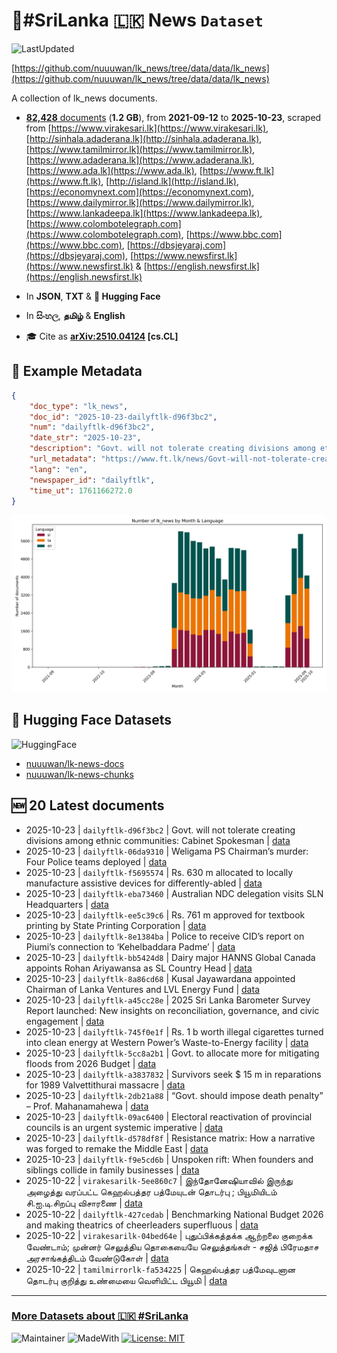# 📄#SriLanka 🇱🇰 News `Dataset`

![LastUpdated](https://img.shields.io/badge/last_updated-2025--10--23_03:45:44-green)

[https://github.com/nuuuwan/lk_news/tree/data/data/lk_news](https://github.com/nuuuwan/lk_news/tree/data/data/lk_news)

A collection of lk_news documents.

- [**82,428** documents](https://github.com/nuuuwan/lk_news/tree/data/data/lk_news) (**1.2 GB**), from **2021-09-12** to **2025-10-23**, scraped from [https://www.virakesari.lk](https://www.virakesari.lk), [http://sinhala.adaderana.lk](http://sinhala.adaderana.lk), [https://www.tamilmirror.lk](https://www.tamilmirror.lk), [https://www.adaderana.lk](https://www.adaderana.lk), [https://www.ada.lk](https://www.ada.lk), [https://www.ft.lk](https://www.ft.lk), [http://island.lk](http://island.lk), [https://economynext.com](https://economynext.com), [https://www.dailymirror.lk](https://www.dailymirror.lk), [https://www.lankadeepa.lk](https://www.lankadeepa.lk), [https://www.colombotelegraph.com](https://www.colombotelegraph.com), [https://www.bbc.com](https://www.bbc.com), [https://dbsjeyaraj.com](https://dbsjeyaraj.com), [https://www.newsfirst.lk](https://www.newsfirst.lk) & [https://english.newsfirst.lk](https://english.newsfirst.lk)

- In **JSON**, **TXT** & **🤗 Hugging Face**

- In **සිංහල**, **தமிழ்** & **English**

- 🎓 Cite as **[arXiv:2510.04124](https://arxiv.org/abs/2510.04124) [cs.CL]**

## 📝 Example Metadata

```json
{
    "doc_type": "lk_news",
    "doc_id": "2025-10-23-dailyftlk-d96f3bc2",
    "num": "dailyftlk-d96f3bc2",
    "date_str": "2025-10-23",
    "description": "Govt. will not tolerate creating divisions among ethnic communities: Cabinet Spokesman",
    "url_metadata": "https://www.ft.lk/news/Govt-will-not-tolerate-creating-divisions-among-ethnic-communities-Cabinet-Spokesman/56-783341",
    "lang": "en",
    "newspaper_id": "dailyftlk",
    "time_ut": 1761166272.0
}
```

![Chart](https://raw.githubusercontent.com/nuuuwan/lk_news/refs/heads/data/data/lk_news/docs_by_month_and_lang.png)

## 🤗 Hugging Face Datasets

![HuggingFace](https://img.shields.io/badge/-HuggingFace-FDEE21?style=for-the-badge&logo=HuggingFace)

- [nuuuwan/lk-news-docs](https://huggingface.co/datasets/nuuuwan/lk-news-docs)
- [nuuuwan/lk-news-chunks](https://huggingface.co/datasets/nuuuwan/lk-news-chunks)

## 🆕 20 Latest documents

- 2025-10-23 | `dailyftlk-d96f3bc2` | Govt. will not tolerate creating divisions among ethnic communities: Cabinet Spokesman | [data](https://github.com/nuuuwan/lk_news/tree/data/data/lk_news/2020s/2025/2025-10-23-dailyftlk-d96f3bc2)
- 2025-10-23 | `dailyftlk-06da9310` | Weligama PS Chairman’s murder: Four Police teams deployed | [data](https://github.com/nuuuwan/lk_news/tree/data/data/lk_news/2020s/2025/2025-10-23-dailyftlk-06da9310)
- 2025-10-23 | `dailyftlk-f5695574` | Rs. 630 m allocated to locally manufacture assistive devices for differently-abled | [data](https://github.com/nuuuwan/lk_news/tree/data/data/lk_news/2020s/2025/2025-10-23-dailyftlk-f5695574)
- 2025-10-23 | `dailyftlk-eba73460` | Australian NDC delegation visits SLN Headquarters | [data](https://github.com/nuuuwan/lk_news/tree/data/data/lk_news/2020s/2025/2025-10-23-dailyftlk-eba73460)
- 2025-10-23 | `dailyftlk-ee5c39c6` | Rs. 761 m approved for textbook printing by State Printing Corporation | [data](https://github.com/nuuuwan/lk_news/tree/data/data/lk_news/2020s/2025/2025-10-23-dailyftlk-ee5c39c6)
- 2025-10-23 | `dailyftlk-8e1384ba` | Police to receive CID’s report on Piumi’s connection to ‘Kehelbaddara Padme’ | [data](https://github.com/nuuuwan/lk_news/tree/data/data/lk_news/2020s/2025/2025-10-23-dailyftlk-8e1384ba)
- 2025-10-23 | `dailyftlk-bb5424d8` | Dairy major HANNS Global Canada appoints Rohan Ariyawansa as SL Country Head | [data](https://github.com/nuuuwan/lk_news/tree/data/data/lk_news/2020s/2025/2025-10-23-dailyftlk-bb5424d8)
- 2025-10-23 | `dailyftlk-8a86cd68` | Kusal Jayawardana appointed Chairman of Lanka Ventures and LVL Energy Fund | [data](https://github.com/nuuuwan/lk_news/tree/data/data/lk_news/2020s/2025/2025-10-23-dailyftlk-8a86cd68)
- 2025-10-23 | `dailyftlk-a45cc28e` | 2025 Sri Lanka Barometer Survey Report launched: New insights on reconciliation, governance, and civic engagement | [data](https://github.com/nuuuwan/lk_news/tree/data/data/lk_news/2020s/2025/2025-10-23-dailyftlk-a45cc28e)
- 2025-10-23 | `dailyftlk-745f0e1f` | Rs. 1 b worth illegal cigarettes turned into clean energy at Western Power’s Waste-to-Energy facility | [data](https://github.com/nuuuwan/lk_news/tree/data/data/lk_news/2020s/2025/2025-10-23-dailyftlk-745f0e1f)
- 2025-10-23 | `dailyftlk-5cc8a2b1` | Govt. to allocate more for mitigating floods from 2026 Budget | [data](https://github.com/nuuuwan/lk_news/tree/data/data/lk_news/2020s/2025/2025-10-23-dailyftlk-5cc8a2b1)
- 2025-10-23 | `dailyftlk-a3837832` | Survivors seek $ 15 m in reparations for 1989 Valvettithurai massacre | [data](https://github.com/nuuuwan/lk_news/tree/data/data/lk_news/2020s/2025/2025-10-23-dailyftlk-a3837832)
- 2025-10-23 | `dailyftlk-2db21a88` | “Govt. should impose death penalty” – Prof. Mahanamahewa | [data](https://github.com/nuuuwan/lk_news/tree/data/data/lk_news/2020s/2025/2025-10-23-dailyftlk-2db21a88)
- 2025-10-23 | `dailyftlk-09ac6400` | Electoral reactivation of provincial councils is an urgent systemic imperative | [data](https://github.com/nuuuwan/lk_news/tree/data/data/lk_news/2020s/2025/2025-10-23-dailyftlk-09ac6400)
- 2025-10-23 | `dailyftlk-d578df8f` | Resistance matrix: How a narrative was forged to remake the Middle East | [data](https://github.com/nuuuwan/lk_news/tree/data/data/lk_news/2020s/2025/2025-10-23-dailyftlk-d578df8f)
- 2025-10-23 | `dailyftlk-f9e5cd6b` | Unspoken rift: When founders and siblings collide in family businesses | [data](https://github.com/nuuuwan/lk_news/tree/data/data/lk_news/2020s/2025/2025-10-23-dailyftlk-f9e5cd6b)
- 2025-10-22 | `virakesarilk-5ee860c7` | இந்தோனேஷியாவில் இருந்து அழைத்து வரப்பட்ட கெஹல்பத்தர பத்மேயுடன் தொடர்பு ; பியூமியிடம் சி.ஐ.டி.சிறப்பு விசாரணை | [data](https://github.com/nuuuwan/lk_news/tree/data/data/lk_news/2020s/2025/2025-10-22-virakesarilk-5ee860c7)
- 2025-10-22 | `dailyftlk-427cedab` | Benchmarking National Budget 2026 and making theatrics of cheerleaders superfluous | [data](https://github.com/nuuuwan/lk_news/tree/data/data/lk_news/2020s/2025/2025-10-22-dailyftlk-427cedab)
- 2025-10-22 | `virakesarilk-04bed64e` | புதுப்பிக்கத்தக்க ஆற்றலை குறைக்க வேண்டாம்; முன்னர் செலுத்திய தொகையையே செலுத்தங்கள் - சஜித் பிரேமதாச அரசாங்கத்திடம் வேண்டுகோள் | [data](https://github.com/nuuuwan/lk_news/tree/data/data/lk_news/2020s/2025/2025-10-22-virakesarilk-04bed64e)
- 2025-10-22 | `tamilmirrorlk-fa534225` | கெஹல்பத்தர பத்மேவுடனான தொடர்பு குறித்து உண்மையை வெளியிட்ட பியூமி | [data](https://github.com/nuuuwan/lk_news/tree/data/data/lk_news/2020s/2025/2025-10-22-tamilmirrorlk-fa534225)

---

### [More Datasets about 🇱🇰 #SriLanka](https://github.com/nuuuwan/lk_datasets)

![Maintainer](https://img.shields.io/badge/maintainer-nuuuwan-red)
![MadeWith](https://img.shields.io/badge/made_with-python-blue)
[![License: MIT](https://img.shields.io/badge/License-MIT-yellow.svg)](https://opensource.org/licenses/MIT)
